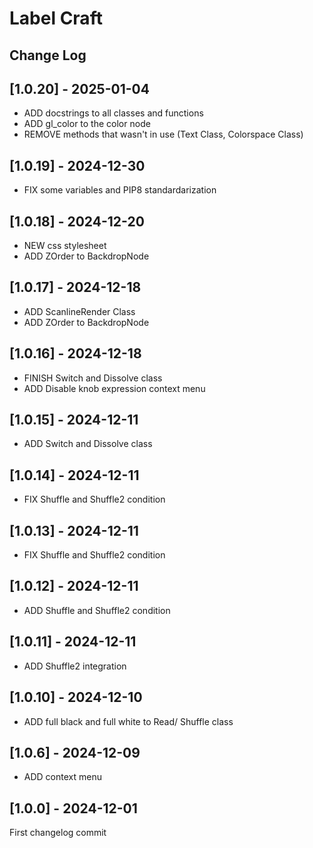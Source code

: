 # Label Craft
## Change Log

[comment]: <>  (2024-12-10 : YEAR-MONTH-DAY)

## [1.0.20] - 2025-01-04
+ ADD docstrings to all classes and functions
+ ADD gl_color to the color node
+ REMOVE methods that wasn't in use (Text Class, Colorspace Class)

## [1.0.19] - 2024-12-30
+ FIX some variables and PIP8 standardarization

## [1.0.18] - 2024-12-20
+ NEW css stylesheet
+ ADD ZOrder to BackdropNode

## [1.0.17] - 2024-12-18
+ ADD ScanlineRender Class
+ ADD ZOrder to BackdropNode

## [1.0.16] - 2024-12-18
+ FINISH Switch and Dissolve class
+ ADD Disable knob expression context menu

## [1.0.15] - 2024-12-11
+ ADD Switch and Dissolve class

## [1.0.14] - 2024-12-11
+ FIX Shuffle and Shuffle2 condition 

## [1.0.13] - 2024-12-11
+ FIX Shuffle and Shuffle2 condition 

## [1.0.12] - 2024-12-11
+ ADD Shuffle and Shuffle2 condition 

## [1.0.11] - 2024-12-11
+ ADD Shuffle2 integration

## [1.0.10] - 2024-12-10
+ ADD full black and full white to Read/ Shuffle class

## [1.0.6] - 2024-12-09
+ ADD context menu

## [1.0.0] - 2024-12-01
First changelog commit
